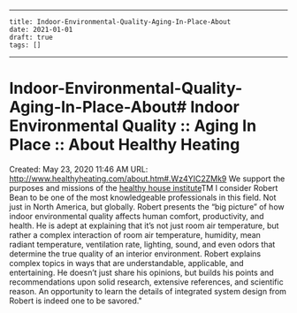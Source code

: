 
---
    title: Indoor-Environmental-Quality-Aging-In-Place-About
    date: 2021-01-01    
    draft: true
    tags: []
---
# Indoor-Environmental-Quality-Aging-In-Place-About# Indoor Environmental Quality :: Aging In Place :: About Healthy Heating
Created: May 23, 2020 11:46 AM
URL: http://www.healthyheating.com/about.htm#.Wz4YIC2ZMk9
We support the purposes and missions of the [healthy house institute](http://www.healthyhouseinstitute.com/)TM
I consider Robert Bean to be one of the most knowledgeable professionals in this field.
Not just in North America, but globally.
Robert presents the “big picture” of how indoor environmental quality affects human comfort, productivity, and health.
He is adept at explaining that it’s not just room air temperature, but rather a complex interaction of room air temperature, humidity, mean radiant temperature, ventilation rate, lighting, sound, and even odors that determine the true quality of an interior environment.
Robert explains complex topics in ways that are understandable, applicable, and entertaining.
He doesn’t just share his opinions, but builds his points and recommendations upon solid research, extensive references, and scientific reason.
An opportunity to learn the details of integrated system design from Robert is indeed one to be savored."
